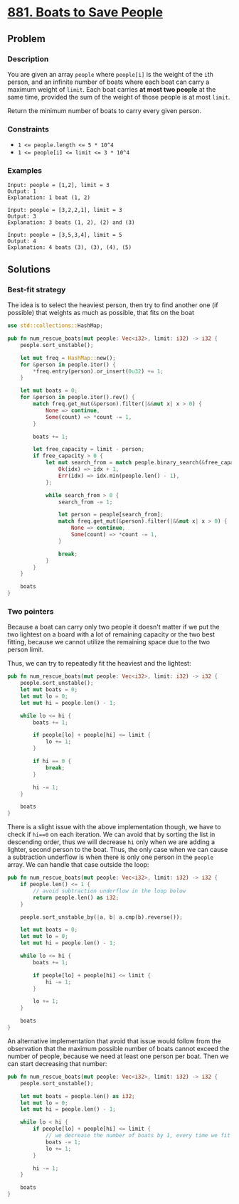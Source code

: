 # [881. Boats to Save People](https://leetcode.com/problems/boats-to-save-people/)

## Problem

### Description

You are given an array `people` where `people[i]` is the weight of the `i`th
person, and an infinite number of boats where each boat can carry a maximum
weight of `limit`. Each boat carries **at most two people** at the same time,
provided the sum of the weight of those people is at most `limit`.

Return the minimum number of boats to carry every given person.

### Constraints

* `1 <= people.length <= 5 * 10^4`
* `1 <= people[i] <= limit <= 3 * 10^4`

### Examples

```text
Input: people = [1,2], limit = 3
Output: 1
Explanation: 1 boat (1, 2)
```

```text
Input: people = [3,2,2,1], limit = 3
Output: 3
Explanation: 3 boats (1, 2), (2) and (3)
```

```text
Input: people = [3,5,3,4], limit = 5
Output: 4
Explanation: 4 boats (3), (3), (4), (5) 
```

## Solutions

### Best-fit strategy

The idea is to select the heaviest person, then try to find another one (if
possible) that weights as much as possible, that fits on the boat

```rust
use std::collections::HashMap;

pub fn num_rescue_boats(mut people: Vec<i32>, limit: i32) -> i32 {
    people.sort_unstable();

    let mut freq = HashMap::new();
    for &person in people.iter() {
        *freq.entry(person).or_insert(0u32) += 1;
    }

    let mut boats = 0;
    for &person in people.iter().rev() {
        match freq.get_mut(&person).filter(|&&mut x| x > 0) {
            None => continue,
            Some(count) => *count -= 1,
        }

        boats += 1;

        let free_capacity = limit - person;
        if free_capacity > 0 {
            let mut search_from = match people.binary_search(&free_capacity) {
                Ok(idx) => idx + 1,
                Err(idx) => idx.min(people.len() - 1),
            };

            while search_from > 0 {
                search_from -= 1;

                let person = people[search_from];
                match freq.get_mut(&person).filter(|&&mut x| x > 0) {
                    None => continue,
                    Some(count) => *count -= 1,
                }

                break;
            }
        }
    }

    boats
}
```

### Two pointers

Because a boat can carry only two people it doesn't matter if we put the two
lightest on a board with a lot of remaining capacity or the two best fitting,
because we cannot utilize the remaining space due to the two person limit.

Thus, we can try to repeatedly fit the heaviest and the lightest:

```rust
pub fn num_rescue_boats(mut people: Vec<i32>, limit: i32) -> i32 {
    people.sort_unstable();
    let mut boats = 0;
    let mut lo = 0;
    let mut hi = people.len() - 1;

    while lo <= hi {
        boats += 1;

        if people[lo] + people[hi] <= limit {
            lo += 1;
        }

        if hi == 0 {
            break;
        }

        hi -= 1;
    }

    boats
}
```

There is a slight issue with the above implementation though, we have to check
if `hi==0` on each iteration. We can avoid that by sorting the list in
descending order, thus we will decrease `hi` only when we are adding a lighter,
second person to the boat. Thus, the only case when we can cause a subtraction
underflow is when there is only one person in the `people` array. We can handle
that case outside the loop:

```rust
pub fn num_rescue_boats(mut people: Vec<i32>, limit: i32) -> i32 {
    if people.len() <= 1 {
        // avoid subtraction underflow in the loop below 
        return people.len() as i32;
    }

    people.sort_unstable_by(|a, b| a.cmp(b).reverse());

    let mut boats = 0;
    let mut lo = 0;
    let mut hi = people.len() - 1;

    while lo <= hi {
        boats += 1;

        if people[lo] + people[hi] <= limit {
            hi -= 1;
        }

        lo += 1;
    }

    boats
}
```

An alternative implementation that avoid that issue would follow from the
observation that the maximum possible number of boats cannot exceed the number
of people, because we need at least one person per boat. Then we can start
decreasing that number:

```rust
pub fn num_rescue_boats(mut people: Vec<i32>, limit: i32) -> i32 {
    people.sort_unstable();

    let mut boats = people.len() as i32;
    let mut lo = 0;
    let mut hi = people.len() - 1;

    while lo < hi {
        if people[lo] + people[hi] <= limit {
            // we decrease the number of boats by 1, every time we fit 2 persons on 1 boat
            boats -= 1;
            lo += 1;
        }

        hi -= 1;
    }

    boats
}
```